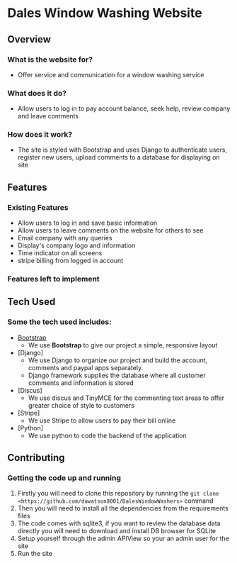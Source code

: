 # Dales Window Washing Website

## Overview

### What is the website for?

- Offer service and communication for a window washing service

### What does it do?

- Allow users to log in to pay account balance, seek help, review company and leave comments

### How does it work?

-  The site is styled with Bootstrap and uses Django to authenticate users, register new users, upload comments to a database for displaying on site

## Features

### Existing Features
- Allow users to log in and save basic information
- Allow users to leave comments on the website for others to see
- Email company with any queries
- Display's company logo and information
- Time indicator on all screens
- stripe billing from logged in account

### Features left to implement

## Tech Used

### Some the tech used includes:

- [Bootstrap](http://getbootstrap.com/)
    - We use **Bootstrap** to give our project a simple, responsive layout
- [Django]
    - We use Django to organize our project and build the account, comments and paypal apps separately.
    - Django framework supplies the database where all customer comments and information is stored
- [Discus]
    - We use discus and TinyMCE for the commenting text areas to offer greater choice of style to customers
- [Stripe]
    - We use Stripe to allow users to pay their bill online
- [Python]
    - We use python to code the backend of the application

## Contributing

### Getting the code up and running
1. Firstly you will need to clone this repository by running the ```git clone <https://github.com/dawatson8001/DalesWindowWashers>``` command
2. Then you will need to install all the dependencies from the requirements files
3. The code comes with sqlite3, if you want to review the database data directly you will need to download and install DB browser for SQLite
4. Setup yourself through the admin APIView so your an admin user for the site
5. Run the site


